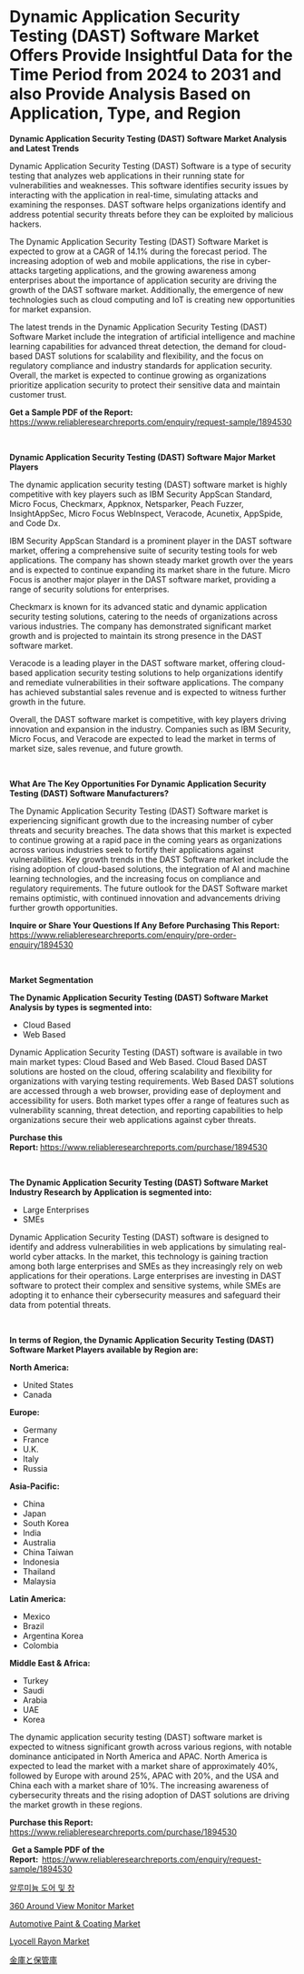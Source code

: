 <p><h1>Dynamic Application Security Testing (DAST) Software Market Offers Provide Insightful Data for the Time Period from 2024 to 2031 and also Provide Analysis Based on Application, Type, and Region</h1></p><p><strong>Dynamic Application Security Testing (DAST) Software Market Analysis and Latest Trends</strong></p>
<p><p>Dynamic Application Security Testing (DAST) Software is a type of security testing that analyzes web applications in their running state for vulnerabilities and weaknesses. This software identifies security issues by interacting with the application in real-time, simulating attacks and examining the responses. DAST software helps organizations identify and address potential security threats before they can be exploited by malicious hackers.</p><p>The Dynamic Application Security Testing (DAST) Software Market is expected to grow at a CAGR of 14.1% during the forecast period. The increasing adoption of web and mobile applications, the rise in cyber-attacks targeting applications, and the growing awareness among enterprises about the importance of application security are driving the growth of the DAST software market. Additionally, the emergence of new technologies such as cloud computing and IoT is creating new opportunities for market expansion.</p><p>The latest trends in the Dynamic Application Security Testing (DAST) Software Market include the integration of artificial intelligence and machine learning capabilities for advanced threat detection, the demand for cloud-based DAST solutions for scalability and flexibility, and the focus on regulatory compliance and industry standards for application security. Overall, the market is expected to continue growing as organizations prioritize application security to protect their sensitive data and maintain customer trust.</p></p>
<p><strong>Get a Sample PDF of the Report:&nbsp;</strong> <a href="https://www.reliableresearchreports.com/enquiry/request-sample/1894530">https://www.reliableresearchreports.com/enquiry/request-sample/1894530</a></p>
<p>&nbsp;</p>
<p><strong>Dynamic Application Security Testing (DAST) Software Major Market Players</strong></p>
<p><p>The dynamic application security testing (DAST) software market is highly competitive with key players such as IBM Security AppScan Standard, Micro Focus, Checkmarx, Appknox, Netsparker, Peach Fuzzer, InsightAppSec, Micro Focus WebInspect, Veracode, Acunetix, AppSpide, and Code Dx.</p><p>IBM Security AppScan Standard is a prominent player in the DAST software market, offering a comprehensive suite of security testing tools for web applications. The company has shown steady market growth over the years and is expected to continue expanding its market share in the future. Micro Focus is another major player in the DAST software market, providing a range of security solutions for enterprises.</p><p>Checkmarx is known for its advanced static and dynamic application security testing solutions, catering to the needs of organizations across various industries. The company has demonstrated significant market growth and is projected to maintain its strong presence in the DAST software market.</p><p>Veracode is a leading player in the DAST software market, offering cloud-based application security testing solutions to help organizations identify and remediate vulnerabilities in their software applications. The company has achieved substantial sales revenue and is expected to witness further growth in the future.</p><p>Overall, the DAST software market is competitive, with key players driving innovation and expansion in the industry. Companies such as IBM Security, Micro Focus, and Veracode are expected to lead the market in terms of market size, sales revenue, and future growth.</p></p>
<p>&nbsp;</p>
<p><strong>What Are The Key Opportunities For Dynamic Application Security Testing (DAST) Software Manufacturers?</strong></p>
<p><p>The Dynamic Application Security Testing (DAST) Software market is experiencing significant growth due to the increasing number of cyber threats and security breaches. The data shows that this market is expected to continue growing at a rapid pace in the coming years as organizations across various industries seek to fortify their applications against vulnerabilities. Key growth trends in the DAST Software market include the rising adoption of cloud-based solutions, the integration of AI and machine learning technologies, and the increasing focus on compliance and regulatory requirements. The future outlook for the DAST Software market remains optimistic, with continued innovation and advancements driving further growth opportunities.</p></p>
<p><strong>Inquire or Share Your Questions If Any Before Purchasing This Report:</strong> <a href="https://www.reliableresearchreports.com/enquiry/pre-order-enquiry/1894530">https://www.reliableresearchreports.com/enquiry/pre-order-enquiry/1894530</a></p>
<p>&nbsp;</p>
<p><strong>Market Segmentation</strong></p>
<p><strong>The Dynamic Application Security Testing (DAST) Software Market Analysis by types is segmented into:</strong></p>
<p><ul><li>Cloud Based</li><li>Web Based</li></ul></p>
<p><p>Dynamic Application Security Testing (DAST) software is available in two main market types: Cloud Based and Web Based. Cloud Based DAST solutions are hosted on the cloud, offering scalability and flexibility for organizations with varying testing requirements. Web Based DAST solutions are accessed through a web browser, providing ease of deployment and accessibility for users. Both market types offer a range of features such as vulnerability scanning, threat detection, and reporting capabilities to help organizations secure their web applications against cyber threats.</p></p>
<p><strong>Purchase this Report:&nbsp;</strong><a href="https://www.reliableresearchreports.com/purchase/1894530">https://www.reliableresearchreports.com/purchase/1894530</a></p>
<p>&nbsp;</p>
<p><strong>The Dynamic Application Security Testing (DAST) Software Market Industry Research by Application is segmented into:</strong></p>
<p><ul><li>Large Enterprises</li><li>SMEs</li></ul></p>
<p><p>Dynamic Application Security Testing (DAST) software is designed to identify and address vulnerabilities in web applications by simulating real-world cyber attacks. In the market, this technology is gaining traction among both large enterprises and SMEs as they increasingly rely on web applications for their operations. Large enterprises are investing in DAST software to protect their complex and sensitive systems, while SMEs are adopting it to enhance their cybersecurity measures and safeguard their data from potential threats.</p></p>
<p>&nbsp;</p>
<p><strong>In terms of Region, the Dynamic Application Security Testing (DAST) Software Market Players available by Region are:</strong></p>
<p>
    <p> <strong> North America: </strong>
        <ul>
            <li>United States</li>
            <li>Canada</li>
        </ul>
        </p> 
    <p> <strong> Europe: </strong>
        <ul>
            <li>Germany</li>
            <li>France</li>
            <li>U.K.</li>
            <li>Italy</li>
            <li>Russia</li>
        </ul>
        </p> 
    <p> <strong> Asia-Pacific: </strong>
        <ul>
            <li>China</li>
            <li>Japan</li>
            <li>South Korea</li>
            <li>India</li>
            <li>Australia</li>
            <li>China Taiwan</li>
            <li>Indonesia</li>
            <li>Thailand</li>
            <li>Malaysia</li>
        </ul>
        </p> 
    <p> <strong> Latin America: </strong>
        <ul>
            <li>Mexico</li>
            <li>Brazil</li>
            <li>Argentina Korea</li>
            <li>Colombia</li>
        </ul>
        </p> 
    <p> <strong> Middle East & Africa: </strong>
        <ul>
            <li>Turkey</li>
            <li>Saudi</li>
            <li>Arabia</li>
            <li>UAE</li>
            <li>Korea</li>
        </ul>
    </p>
    </p>
<p><p>The dynamic application security testing (DAST) software market is expected to witness significant growth across various regions, with notable dominance anticipated in North America and APAC. North America is expected to lead the market with a market share of approximately 40%, followed by Europe with around 25%, APAC with 20%, and the USA and China each with a market share of 10%. The increasing awareness of cybersecurity threats and the rising adoption of DAST solutions are driving the market growth in these regions.</p></p>
<p><strong>Purchase this Report: </strong><a href="https://www.reliableresearchreports.com/purchase/1894530">https://www.reliableresearchreports.com/purchase/1894530</a></p>
<p>&nbsp;<strong>Get a Sample PDF of the Report:&nbsp;&nbsp;</strong><a href="https://www.reliableresearchreports.com/enquiry/request-sample/1894530">https://www.reliableresearchreports.com/enquiry/request-sample/1894530</a></p>
<p><strong></strong></p>
<p><p><a href="https://medium.com/@hmwfmardz236/%EC%95%8C%EB%A3%A8%EB%AF%B8%EB%8A%84-%EB%AC%B8%EA%B3%BC-%EC%B0%BD%EB%AC%B8-%EC%8B%9C%EC%9E%A5-%EA%B7%9C%EB%AA%A8-%EB%B0%8F-%EC%8B%9C%EC%9E%A5-%EB%8F%99%ED%96%A5-%EC%99%84%EC%A0%84%ED%95%9C-%EC%82%B0%EC%97%85-%EA%B0%9C%EC%9A%94-2024%EB%85%84%EB%B6%80%ED%84%B0-2031%EB%85%84%EA%B9%8C%EC%A7%80-bf338e180fa3">알루미늄 도어 및 창</a></p><p><a href="https://view.publitas.com/reportprime-1/360-around-view-monitor-market-size-share-trends-analysis-report-by-application-regional-outlook-competitive-strategies-and-segment-forecasts-2024-2031/">360 Around View Monitor Market</a></p><p><a href="https://zircon-bluebell-299.notion.site/Automotive-Paint-Coating-Market-Size-and-Examines-its-Market-Scope-with-a-Primary-Focus-on-Growt-98e5d605dd2c44e0ab5c4af3df250150">Automotive Paint & Coating Market</a></p><p><a href="https://view.publitas.com/reportprime-1/lyocell-rayon-market-size-focuses-on-market-dynamics-in-depth-analysis-and-future-projections-of-its-market-forecasted-for-period-from-2024-to-2031/">Lyocell Rayon Market</a></p><p><a href="https://medium.com/@klon646/%E9%87%91%E5%BA%AB%E5%B8%82%E5%A0%B4%E3%81%AE%E6%B4%9E%E5%AF%9F-%E5%B8%82%E5%A0%B4%E5%8B%95%E5%90%91-%E6%88%90%E9%95%B7-2024%E5%B9%B4%E3%81%8B%E3%82%892031%E5%B9%B4%E3%81%BE%E3%81%A7%E3%81%AE%E4%BA%88%E6%B8%AC-10e33969432a">金庫と保管庫</a></p></p>